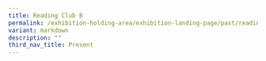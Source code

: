 ```yaml
---
title: Reading Club B
permalink: /exhibition-holding-area/exhibition-landing-page/past/reading-club-b/
variant: markdown
description: ""
third_nav_title: Present
---
```

